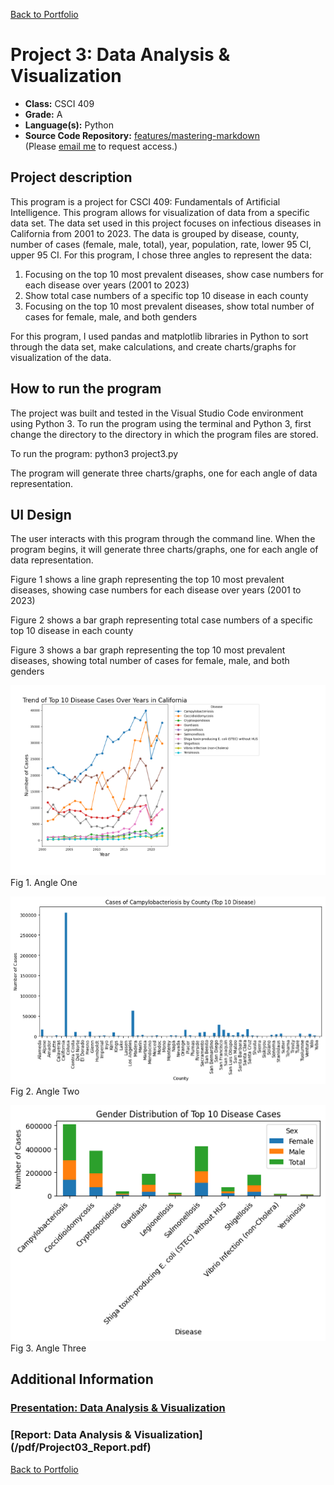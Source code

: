 [Back to Portfolio](./)

Project 3: Data Analysis & Visualization
===============

-   **Class:** CSCI 409
-   **Grade:** A
-   **Language(s):** Python
-   **Source Code Repository:** [features/mastering-markdown](https://github.com/JessicaTaylor7/Projects/tree/main/DataAnalysis&Visualization)  
    (Please [email me](mailto:JMTaylor2@csustudent.net?subject=GitHub%20Access) to request access.)

## Project description

This program is a project for CSCI 409: Fundamentals of Artificial Intelligence. This program allows for visualization of data from a specific data set. The data set used in this project focuses on infectious diseases in California from 2001 to 2023. The data is grouped by disease, county, number of cases (female, male, total), year, population, rate, lower 95 CI, upper 95 CI. For this program, I chose three angles to represent the data: 

1.	Focusing on the top 10 most prevalent diseases, show case numbers for each disease over years (2001 to 2023)
2.	Show total case numbers of a specific top 10 disease in each county
3.	Focusing on the top 10 most prevalent diseases, show total number of cases for female, male, and both genders

For this program, I used pandas and matplotlib libraries in Python to sort through the data set, make calculations, and create charts/graphs for visualization of the data. 


## How to run the program

The project was built and tested in the Visual Studio Code environment using Python 3. To run the program using the terminal and Python 3, first change the directory to the directory in which the program files are stored. 

To run the program: python3 project3.py

The program will generate three charts/graphs, one for each angle of data representation. 


## UI Design

The user interacts with this program through the command line. When the program begins, it will generate three charts/graphs, one for each angle of data representation.

Figure 1 shows a line graph representing the top 10 most prevalent diseases, showing case numbers for each disease over years (2001 to 2023)

Figure 2 shows a bar graph representing total case numbers of a specific top 10 disease in each county

Figure 3 shows a bar graph representing the top 10 most prevalent diseases, showing total number of cases for female, male, and both genders

![screenshot](images/Project3/Angle1.png)
Fig 1. Angle One

![screenshot](images/Project3/Angle2.png)  
Fig 2. Angle Two

![screenshot](images/Project3/Angle3.png)  
Fig 3. Angle Three


## Additional Information

### [Presentation: Data Analysis & Visualization](/pdf/CSCI_409_Presentation.pdf)

### [Report: Data Analysis & Visualization] (/pdf/Project03_Report.pdf)

[Back to Portfolio](./)
